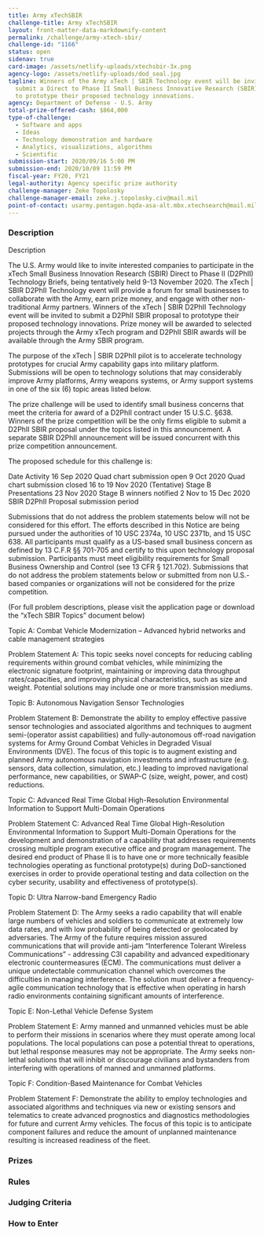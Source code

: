 ```yaml
---
title: Army xTechSBIR
challenge-title: Army xTechSBIR
layout: front-matter-data-markdownify-content
permalink: /challenge/army-xtech-sbir/
challenge-id: "1166"
status: open
sidenav: true
card-image: /assets/netlify-uploads/xtechsbir-3x.png
agency-logo: /assets/netlify-uploads/dod_seal.jpg
tagline: Winners of the Army xTech | SBIR Technology event will be invited to
  submit a Direct to Phase II Small Business Innovative Research (SBIR) proposal
  to prototype their proposed technology innovations.
agency: Department of Defense - U.S. Army
total-prize-offered-cash: $864,000
type-of-challenge:
  - Software and apps
  - Ideas
  - Technology demonstration and hardware
  - Analytics, visualizations, algorithms
  - Scientific
submission-start: 2020/09/16 5:00 PM
submission-end: 2020/10/09 11:59 PM
fiscal-year: FY20, FY21
legal-authority: Agency specific prize authority
challenge-manager: Zeke Topolosky
challenge-manager-email: zeke.j.topolosky.civ@mail.mil
point-of-contact: usarmy.pentagon.hqda-asa-alt.mbx.xtechsearch@mail.mil
---
```

### Description

Description

The U.S. Army would like to invite interested companies to participate in the xTech Small Business Innovation Research (SBIR) Direct to Phase II (D2PhII) Technology Briefs, being tentatively held 9-13 November 2020.  The xTech | SBIR D2PhII Technology event will provide a forum for small businesses to collaborate with the Army, earn prize money, and engage with other non-traditional Army partners.  Winners of the xTech | SBIR D2PhII Technology event will be invited to submit a D2PhII SBIR proposal to prototype their proposed technology innovations.  Prize money will be awarded to selected projects through the Army xTech program and D2PhII SBIR awards will be available through the Army SBIR program.  

The purpose of the xTech | SBIR D2PhII pilot is to accelerate technology prototypes for crucial Army capability gaps into military platform. Submissions will be open to technology solutions that may considerably improve Army platforms, Army weapons systems, or Army support systems in one of the six (6) topic areas listed below. 

The prize challenge will be used to identify small business concerns that meet the criteria for award of a D2PhII contract under 15 U.S.C. §638. Winners of the prize competition will be the only firms eligible to submit a D2PhII SBIR proposal under the topics listed in this announcement. A separate SBIR D2PhII announcement will be issued concurrent with this prize competition announcement. 

The proposed schedule for this challenge is:

Date
Activity
16 Sep 2020
Quad chart submission open
9 Oct 2020
Quad chart submission closed
16 to 19 Nov 2020
(Tentative) Stage B Presentations
23 Nov 2020
Stage B winners notified
2 Nov to 15 Dec 2020
SBIR D2PhII Proposal submission period

Submissions that do not address the problem statements below will not be considered for this effort. The efforts described in this Notice are being pursued under the authorities of 10 USC 2374a, 10 USC 2371b, and 15 USC 638.  All participants must qualify as a US-based small business concern as defined by 13 C.F.R §§ 701-705 and certify to this upon technology proposal submission. Participants must meet eligibility requirements for Small Business Ownership and Control (see 13 CFR § 121.702).  Submissions that do not address the problem statements below or submitted from non U.S.-based companies or organizations will not be considered for the prize competition.

(For full problem descriptions, please visit the application page or download the “xTech SBIR Topics” document below)

Topic A: Combat Vehicle Modernization – Advanced hybrid networks and cable management strategies

Problem Statement A: This topic seeks novel concepts for reducing cabling requirements within ground combat vehicles, while minimizing the electronic signature footprint, maintaining or improving data throughput rates/capacities, and improving physical characteristics, such as size and weight.  Potential solutions may include one or more transmission mediums.

Topic B: Autonomous Navigation Sensor Technologies

Problem Statement B: Demonstrate the ability to employ effective passive sensor technologies and associated algorithms and techniques to augment semi-(operator assist capabilities) and fully-autonomous off-road navigation systems for Army Ground Combat Vehicles in Degraded Visual Environments (DVE). The focus of this topic is to augment existing and planned Army autonomous navigation investments and infrastructure (e.g. sensors, data collection, simulation, etc.) leading to improved navigational performance, new capabilities, or SWAP-C (size, weight, power, and cost) reductions. 

Topic C: Advanced Real Time Global High-Resolution Environmental Information to Support Multi-Domain Operations 

Problem Statement C: Advanced Real Time Global High-Resolution Environmental Information to Support Multi-Domain Operations for the development and demonstration of a capability that addresses requirements crossing multiple program executive office and program management.  The desired end product of Phase II is to have one or more technically feasible technologies operating as functional prototype(s) during DoD-sanctioned exercises in order to provide operational testing and data collection on the cyber security, usability and effectiveness of prototype(s).

Topic D: Ultra Narrow-band Emergency Radio

Problem Statement D: The Army seeks a radio capability that will enable large numbers of vehicles and soldiers to communicate at extremely low data rates, and with low probability of being detected or geolocated by adversaries.  The Army of the future requires mission assured communications that will provide anti-jam “Interference Tolerant Wireless Communications” - addressing C3I capability and advanced expeditionary electronic countermeasures (ECM). The communications must deliver a unique undetectable communication channel which overcomes the difficulties in managing interference.  The solution must deliver a frequency-agile communication technology that is effective when operating in harsh radio environments containing significant amounts of interference.

Topic E: Non-Lethal Vehicle Defense System

Problem Statement E: Army manned and unmanned vehicles must be able to perform their missions in scenarios where they must operate among local populations.  The local populations can pose a potential threat to operations, but lethal response measures may not be appropriate.   The Army seeks non-lethal solutions that will inhibit or discourage civilians and bystanders from interfering with operations of manned and unmanned platforms.

Topic F: Condition-Based Maintenance for Combat Vehicles

Problem Statement F: Demonstrate the ability to employ technologies and associated algorithms and techniques via new or existing sensors and telematics to create advanced prognostics and diagnostics methodologies for future and current Army vehicles. The focus of this topic is to anticipate component failures and reduce the amount of unplanned maintenance resulting is increased readiness of the fleet.

### Prizes

### Rules

### Judging Criteria

### How to Enter